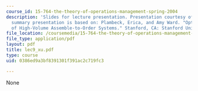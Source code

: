 ```yaml
---
course_id: 15-764-the-theory-of-operations-management-spring-2004
description: 'Slides for lecture presentation. Presentation courtesy of Ping Xu. This
  summary presentation is based on: Plambeck, Erica, and Amy Ward. "Optimal Control
  of High-Volume Assemble-to-Order Systems." Stanford, CA: Stanford University, 2003.'
file_location: /coursemedia/15-764-the-theory-of-operations-management-spring-2004/0386ed9a3bf8391301f391ac2c719fc3_lec9_xu.pdf
file_type: application/pdf
layout: pdf
title: lec9_xu.pdf
type: course
uid: 0386ed9a3bf8391301f391ac2c719fc3

---
```

None
